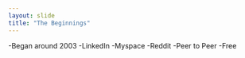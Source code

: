 ```yaml
---
layout: slide
title: "The Beginnings"
---
```

-Began around 2003
    -LinkedIn
    -Myspace
    -Reddit
-Peer to Peer
-Free
